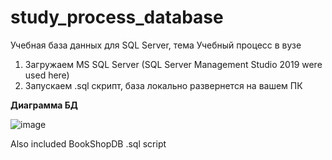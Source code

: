 # study_process_database
Учебная база данных для SQL Server, тема Учебный процесс в вузе 

1) Загружаем MS SQL Server (SQL Server Management Studio 2019 were used here)
2) Запускаем .sql скрипт, база локально развернется на вашем ПК

**Диаграмма БД**

![image](https://user-images.githubusercontent.com/89765480/147278099-dae491db-20de-4048-97a0-25ef682f3dfe.png)


Also included BookShopDB .sql script



